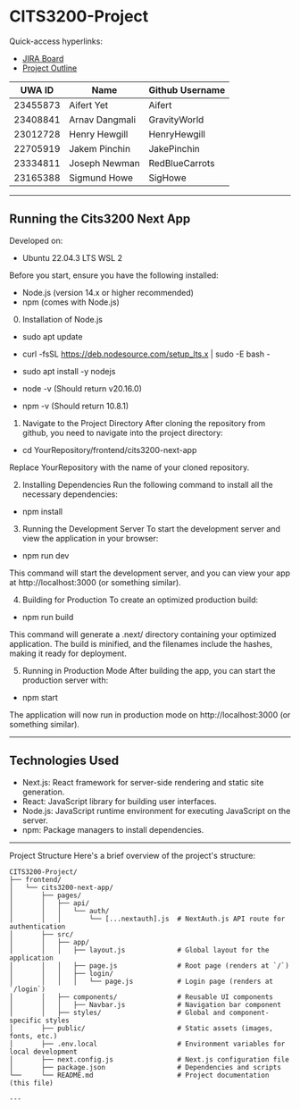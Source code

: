 # CITS3200-Project

Quick-access hyperlinks:

- [JIRA Board](https://cits3200team5.atlassian.net/jira/software/projects/SCRUM/boards/1)
- [Project Outline](https://uniwa-my.sharepoint.com/:w:/r/personal/23408841_student_uwa_edu_au/_layouts/15/Doc.aspx?sourcedoc=%7B5D3EBC7B-4245-4875-B1CF-AA6C431C241A%7D&file=CITS3200%20-%20Radio%20Project.docx&action=default&mobileredirect=true)

| UWA ID   | Name           | Github Username |
| -------- | -------------- | --------------- |
| 23455873 | Aifert Yet     | Aifert          |
| 23408841 | Arnav Dangmali | GravityWorld    |
| 23012728 | Henry Hewgill  | HenryHewgill    |
| 22705919 | Jakem Pinchin  | JakePinchin     |
| 23334811 | Joseph Newman  | RedBlueCarrots  |
| 23165388 | Sigmund Howe   | SigHowe         |

---

## Running the Cits3200 Next App

Developed on:

- Ubuntu 22.04.3 LTS WSL 2

Before you start, ensure you have the following installed:

- Node.js (version 14.x or higher recommended)
- npm (comes with Node.js)

0. Installation of Node.js

- sudo apt update
- curl -fsSL https://deb.nodesource.com/setup_lts.x | sudo -E bash -
- sudo apt install -y nodejs

- node -v (Should return v20.16.0)
- npm -v (Should return 10.8.1)

1. Navigate to the Project Directory
   After cloning the repository from github, you need to navigate into the project directory:

- cd YourRepository/frontend/cits3200-next-app

Replace YourRepository with the name of your cloned repository.

2. Installing Dependencies
   Run the following command to install all the necessary dependencies:

- npm install

3. Running the Development Server
   To start the development server and view the application in your browser:

- npm run dev

This command will start the development server, and you can view your app at http://localhost:3000 (or something similar).

4. Building for Production
   To create an optimized production build:

- npm run build

This command will generate a .next/ directory containing your optimized application. The build is minified, and the filenames include the hashes, making it ready for deployment.

5. Running in Production Mode
   After building the app, you can start the production server with:

- npm start

The application will now run in production mode on http://localhost:3000 (or something similar).

---

## Technologies Used

- Next.js: React framework for server-side rendering and static site generation.
- React: JavaScript library for building user interfaces.
- Node.js: JavaScript runtime environment for executing JavaScript on the server.
- npm: Package managers to install dependencies.

---

Project Structure
Here's a brief overview of the project's structure:

```plaintext
CITS3200-Project/
├── frontend/
│   └── cits3200-next-app/
│       ├── pages/
│       │   ├── api/
│       │   │   └── auth/
│       │   │       └── [...nextauth].js  # NextAuth.js API route for authentication
│       ├── src/
│       │   ├── app/
│       │   │   ├── layout.js             # Global layout for the application
│       │   │   ├── page.js               # Root page (renders at `/`)
│       │   │   ├── login/
│       │   │   │   └── page.js           # Login page (renders at `/login`)
│       │   ├── components/               # Reusable UI components
│       │   │   ├── Navbar.js             # Navigation bar component
│       │   ├── styles/                   # Global and component-specific styles
│       ├── public/                       # Static assets (images, fonts, etc.)
│       ├── .env.local                    # Environment variables for local development
│       ├── next.config.js                # Next.js configuration file
│       ├── package.json                  # Dependencies and scripts
└──     └── README.md                     # Project documentation (this file)

---

